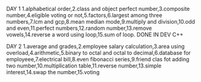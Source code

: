 DAY 1 1.alphabetical order,2.class and object perfect number,3.composite number,4.eligible voting or not,5.factors,6.largest among three numbers,7.lcm and gcp,8.mean median mode,9.multiply and division,10.odd and even,11.perfect numbers,12.random number,13.remove vowels,14.reverse a word using loop,15.sum of loop. DONE IN DEV C++



DAY 2 1.average and grades,2.employee salary calculation,3.area using overload,4.arithmetic,5.binary to octal and octal to decimal,6.database for employeee,7.electrical bill,8.even fibonacci series,9.friend clas fot adding two number,10.multiplication table,11.reverse number,13.simple interest,14.swap the number,15.voting 
